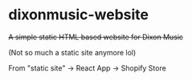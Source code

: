 # dixonmusic-website

~~A simple static HTML based website for Dixon Music~~

(Not so much a static site anymore lol)

From "static site" -> React App -> Shopify Store
